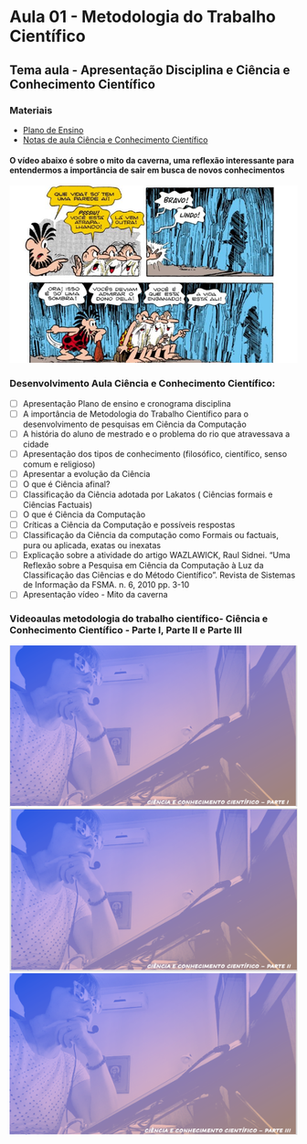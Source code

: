# Aula 01 - Metodologia do Trabalho Científico
## Tema aula - Apresentação Disciplina e Ciência e Conhecimento Científico

### Materiais
- [Plano de Ensino](plano_ensino_metodologia_2021_2.pdf)
- [Notas de aula Ciência e Conhecimento Científico](aula_ciencia_conhecimento.pdf)

####  O vídeo abaixo é sobre o mito da caverna, uma reflexão interessante para entendermos a importância de sair em busca de novos conhecimentos

[![material complementar](mito.png)](https://www.youtube.com/watch?v=XoU4YAhJzLY)

### Desenvolvimento Aula Ciência e Conhecimento Científico: 

- [ ]  Apresentação Plano de ensino e cronograma disciplina
- [ ]  A importância de Metodologia do Trabalho Científico para o desenvolvimento de pesquisas em Ciência da Computação
- [ ]  A história do aluno de mestrado e o problema do rio que atravessava a cidade
- [ ]  Apresentação dos tipos de conhecimento (filosófico, científico, senso comum e religioso)
- [ ]  Apresentar a evolução da Ciência
- [ ]  O que é Ciência afinal? 
- [ ]  Classificação da Ciência adotada por Lakatos ( Ciências formais e Ciências Factuais)
- [ ]  O que é Ciência da Computação
- [ ]  Críticas a Ciência da Computação e possíveis respostas
- [ ]  Classificação da Ciência da computação como Formais ou factuais, pura ou aplicada, exatas ou inexatas
- [ ]  Explicação sobre a atividade do artigo WAZLAWICK, Raul Sidnei. “Uma Reflexão sobre a Pesquisa em Ciência da Computação à Luz da Classificação das Ciências e do Método Científico”. Revista de Sistemas de Informação da FSMA. n. 6, 2010 pp. 3-10
- [ ]  Apresentação vídeo - Mito da caverna

### Videoaulas metodologia do trabalho científico-  Ciência e Conhecimento Científico - Parte I, Parte II e Parte III
[![Ciência e Conhecimento Científico PARTE I](capa_1.png)]()
[![Ciência e Conhecimento Científico PARTE II](capa_2.png)]()
[![Ciência e Conhecimento Científico PARTE III](capa_3.png)]()

